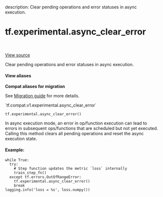 description: Clear pending operations and error statuses in async execution.

<div itemscope itemtype="http://developers.google.com/ReferenceObject">
<meta itemprop="name" content="tf.experimental.async_clear_error" />
<meta itemprop="path" content="Stable" />
</div>

# tf.experimental.async_clear_error

<!-- Insert buttons and diff -->

<table class="tfo-notebook-buttons tfo-api nocontent" align="left">

</table>

<a target="_blank" href="/code/stable/tensorflow/python/eager/context.py">View source</a>



Clear pending operations and error statuses in async execution.

<section class="expandable">
  <h4 class="showalways">View aliases</h4>
  <p>
<b>Compat aliases for migration</b>
<p>See
<a href="https://www.tensorflow.org/guide/migrate">Migration guide</a> for
more details.</p>
<p>`tf.compat.v1.experimental.async_clear_error`</p>
</p>
</section>

<pre class="devsite-click-to-copy prettyprint lang-py tfo-signature-link">
<code>tf.experimental.async_clear_error()
</code></pre>



<!-- Placeholder for "Used in" -->

In async execution mode, an error in op/function execution can lead to errors
in subsequent ops/functions that are scheduled but not yet executed. Calling
this method clears all pending operations and reset the async execution state.

#### Example:



```
while True:
  try:
    # Step function updates the metric `loss` internally
    train_step_fn()
  except tf.errors.OutOfRangeError:
    tf.experimental.async_clear_error()
    break
logging.info('loss = %s', loss.numpy())
```